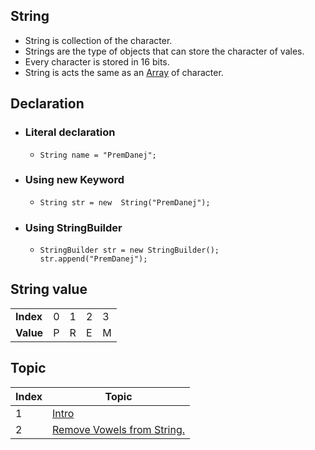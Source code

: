 ## String

- String is collection of the character.
- Strings are the type of objects that can store the character of vales.
- Every character is stored in 16 bits.
- String is acts the same as an [Array](../Array/README.md) of character.

## Declaration

- ### Literal declaration
    - `String name = "PremDanej";`
- ### Using new Keyword
    - `String str = new  String("PremDanej");`
- ### Using StringBuilder
  - ```
    StringBuilder str = new StringBuilder();
    str.append("PremDanej");
     ```

## String value

<table>
    <tr>
        <td><b>Index</b></td>
        <td>0</td>
        <td>1</td>
        <td>2</td>
        <td>3</td>
    </tr>
    <tr>
        <td><b>Value</b></td>
        <td>P</td>
        <td>R</td>
        <td>E</td>
        <td>M</td>
    </tr>
</table>

## Topic

<table>
    <thead>
        <th>Index</th>
        <th>Topic</th>
    </thead>
    <tbody>
        <tr>
            <td>1</td>
            <td><a href="Intro.java">Intro</a></td>
        </tr>
        <tr>
            <td>2</td>
            <td><a href="RemoveVowels.java">Remove Vowels from String.</a></td>
        </tr>
   </tbody>
</table>